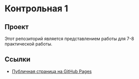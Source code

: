 # Контрольная 1

## Проект
Этот репозиторий является представлением работы для 7-8 практической работы.

## Ссылки
- [Публичная страница на GitHub Pages](https://squzmen.github.io/Control/index.html)
